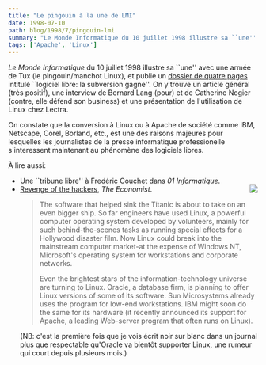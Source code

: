 ```yaml
---
title: "Le pingouin à la une de LMI"
date: 1998-07-10
path: blog/1998/7/pingouin-lmi
summary: "Le Monde Informatique du 10 juillet 1998 illustre sa ``une'' avec une armée de Tux (le pingouin/manchot Linux), et publie un dossier de quatre pages intitulé ``logiciel libre: la subversion gagne''."
tags: ['Apache', 'Linux']
---
```


<P>
<EM>Le Monde Informatique</EM> du 10 juillet 1998 illustre sa ``une''
avec une armée de Tux (le pingouin/manchot Linux), et publie un
<A HREF="http://www.lmi.fr/lmi/774/774p22.html">dossier
de quatre pages</A> intitulé ``logiciel libre: la subversion gagne''. On y
trouve un article général (très positif), une interview de Bernard Lang
(pour) et de Catherine Nogier (contre, elle défend son business) et une
présentation de l'utilisation de Linux chez Lectra.
</P>

<P>
On constate que la conversion à Linux ou à Apache de société comme IBM,
Netscape, Corel, Borland, etc., est une des raisons majeures pour lesquelles
les journalistes de la presse informatique professionelle s'interessent
maintenant au phénomène des logiciels libres.
</P>

<P>
À lire aussi:
</P>

<UL>

<LI>Une ``tribune libre'' à Fredéric Couchet dans <EM>01 Informatique</EM>.
<LI><IMG ALIGN="right" SRC="../articles/9807/datapro.gif">
<A HREF="http://www.economist.com/editorial/freeforall/current/wb9493.html">Revenge of the hackers</A>, <EM>The Economist</EM>.
<BLOCKQUOTE>
<P>The software that helped sink the Titanic is about to take on
an even bigger ship. So far engineers have used Linux, a powerful
computer operating system developed by volunteers, mainly for such
behind-the-scenes tasks as running special effects for a Hollywood
disaster film. Now Linux could break into the mainstream computer
market-at the expense of Windows NT, Microsoft's operating system for
workstations and corporate networks.
</P>

<P>
Even the brightest stars of the information-technology universe are
turning to Linux. Oracle, a database firm, is planning to offer Linux
versions of some of its software. Sun Microsystems already uses the
program for low-end workstations. IBM might soon do the same for its
hardware (it recently announced its support for Apache, a leading
Web-server program that often runs on Linux).
</P>

</BLOCKQUOTE>
<P>
(NB: c'est la première fois que je vois écrit noir sur blanc dans un journal
plus que respectable qu'Oracle va bientôt supporter Linux, une rumeur qui
court depuis plusieurs mois.)
</P>


</UL>


